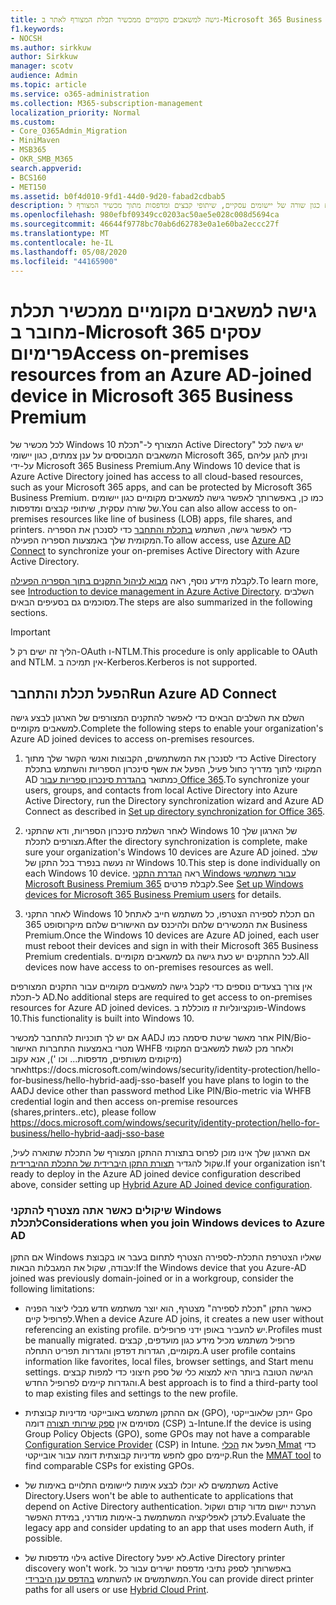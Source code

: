 ```yaml
---
title: גישה למשאבים מקומיים ממכשיר תכלת המצורף לאתר ב-Microsoft 365 Business
f1.keywords:
- NOCSH
ms.author: sirkkuw
author: Sirkkuw
manager: scotv
audience: Admin
ms.topic: article
ms.service: o365-administration
ms.collection: M365-subscription-management
localization_priority: Normal
ms.custom:
- Core_O365Admin_Migration
- MiniMaven
- MSB365
- OKR_SMB_M365
search.appverid:
- BCS160
- MET150
ms.assetid: b0f4d010-9fd1-44d0-9d20-fabad2cdbab5
description: למד כיצד לקבל גישה למשאבים מקומיים כגון שורה של יישומים עסקיים, שיתופי קבצים ומדפסות מתוך מכשיר המצורף ל-Windows 10.
ms.openlocfilehash: 980efbf09349cc0203ac50ae5e028c008d5694ca
ms.sourcegitcommit: 46644f9778bc70ab6d62783e0a1e60ba2eccc27f
ms.translationtype: MT
ms.contentlocale: he-IL
ms.lasthandoff: 05/08/2020
ms.locfileid: "44165900"
---
```

# <a name="access-on-premises-resources-from-an-azure-ad-joined-device-in-microsoft-365-business-premium"></a><span data-ttu-id="c8c32-103">גישה למשאבים מקומיים ממכשיר תכלת מחובר ב-Microsoft 365 עסקים פרימיום</span><span class="sxs-lookup"><span data-stu-id="c8c32-103">Access on-premises resources from an Azure AD-joined device in Microsoft 365 Business Premium</span></span>

<span data-ttu-id="c8c32-104">לכל מכשיר של Windows 10 המצורף ל-"תכלת Active Directory" יש גישה לכל המשאבים המבוססים על ענן צמתים, כגון יישומי Microsoft 365, וניתן להגן עליהם על-ידי Microsoft 365 Business Premium.</span><span class="sxs-lookup"><span data-stu-id="c8c32-104">Any Windows 10 device that is Azure Active Directory joined has access to all cloud-based resources, such as your Microsoft 365 apps, and can be protected by Microsoft 365 Business Premium.</span></span> <span data-ttu-id="c8c32-105">כמו כן, באפשרותך לאפשר גישה למשאבים מקומיים כגון יישומים של שורה עסקית, שיתופי קבצים ומדפסות.</span><span class="sxs-lookup"><span data-stu-id="c8c32-105">You can also allow access to on-premises resources like line of business (LOB) apps, file shares, and printers.</span></span> <span data-ttu-id="c8c32-106">כדי לאפשר גישה, השתמש [בתכלת והתחבר](https://docs.microsoft.com/azure/active-directory/connect/active-directory-aadconnect) כדי לסנכרן את הספריה המקומית שלך באמצעות הספריה הפעילה.</span><span class="sxs-lookup"><span data-stu-id="c8c32-106">To allow access, use [Azure AD Connect](https://docs.microsoft.com/azure/active-directory/connect/active-directory-aadconnect) to synchronize your on-premises Active Directory with Azure Active Directory.</span></span> 

<span data-ttu-id="c8c32-107">לקבלת מידע נוסף, ראה [מבוא לניהול התקנים בתוך הספריה הפעילה](https://docs.microsoft.com/azure/active-directory/device-management-introduction).</span><span class="sxs-lookup"><span data-stu-id="c8c32-107">To learn more, see [Introduction to device management in Azure Active Directory](https://docs.microsoft.com/azure/active-directory/device-management-introduction).</span></span>
<span data-ttu-id="c8c32-108">השלבים מסוכמים גם בסעיפים הבאים.</span><span class="sxs-lookup"><span data-stu-id="c8c32-108">The steps are also summarized in the following sections.</span></span>

> [!IMPORTANT]
> <span data-ttu-id="c8c32-109">הליך זה ישים רק ל-OAuth ו-NTLM.</span><span class="sxs-lookup"><span data-stu-id="c8c32-109">This procedure is only applicable to OAuth and NTLM.</span></span> <span data-ttu-id="c8c32-110">אין תמיכה ב-Kerberos.</span><span class="sxs-lookup"><span data-stu-id="c8c32-110">Kerberos is not supported.</span></span>
 
## <a name="run-azure-ad-connect"></a><span data-ttu-id="c8c32-111">הפעל תכלת והתחבר</span><span class="sxs-lookup"><span data-stu-id="c8c32-111">Run Azure AD Connect</span></span>

<span data-ttu-id="c8c32-112">השלם את השלבים הבאים כדי לאפשר להתקנים המצורפים של הארגון לבצע גישה למשאבים מקומיים.</span><span class="sxs-lookup"><span data-stu-id="c8c32-112">Complete the following steps to enable your organization's Azure AD joined devices to access on-premises resources.</span></span>
  
1. <span data-ttu-id="c8c32-113">כדי לסנכרן את המשתמשים, הקבוצות ואנשי הקשר שלך מתוך Active Directory המקומי לתוך מדריך כחול פעיל, הפעל את אשף סינכרון הספריות והשתמש בתכלת AD כמתואר [בהגדרת סינכרון ספריות עבור Office 365](https://docs.microsoft.com/office365/enterprise/set-up-directory-synchronization).</span><span class="sxs-lookup"><span data-stu-id="c8c32-113">To synchronize your users, groups, and contacts from local Active Directory into Azure Active Directory, run the Directory synchronization wizard and Azure AD Connect as described in [Set up directory synchronization for Office 365](https://docs.microsoft.com/office365/enterprise/set-up-directory-synchronization).</span></span>
    
2. <span data-ttu-id="c8c32-114">לאחר השלמת סינכרון הספריות, ודא שהתקני Windows 10 של הארגון שלך מצורפים לתכלת.</span><span class="sxs-lookup"><span data-stu-id="c8c32-114">After the directory synchronization is complete, make sure your organization's Windows 10 devices are Azure AD joined.</span></span> <span data-ttu-id="c8c32-115">שלב זה נעשה בנפרד בכל התקן של Windows 10.</span><span class="sxs-lookup"><span data-stu-id="c8c32-115">This step is done individually on each Windows 10 device.</span></span> <span data-ttu-id="c8c32-116">ראה [הגדרת התקני Windows עבור משתמשי Microsoft Business Premium 365](set-up-windows-devices.md) לקבלת פרטים.</span><span class="sxs-lookup"><span data-stu-id="c8c32-116">See [Set up Windows devices for Microsoft 365 Business Premium users](set-up-windows-devices.md) for details.</span></span> 
    
3. <span data-ttu-id="c8c32-117">לאחר התקני Windows 10 הם תכלת לספירה הצטרפו, כל משתמש חייב לאתחל את המכשירים שלהם ולהיכנס עם האישורים שלהם מיקרוסופט 365 Business Premium.</span><span class="sxs-lookup"><span data-stu-id="c8c32-117">Once the Windows 10 devices are Azure AD joined, each user must reboot their devices and sign in with their Microsoft 365 Business Premium credentials.</span></span> <span data-ttu-id="c8c32-118">לכל ההתקנים יש כעת גישה גם למשאבים מקומיים.</span><span class="sxs-lookup"><span data-stu-id="c8c32-118">All devices now have access to on-premises resources as well.</span></span>
    
<span data-ttu-id="c8c32-119">אין צורך בצעדים נוספים כדי לקבל גישה למשאבים מקומיים עבור התקנים המצורפים ל-תכלת AD.</span><span class="sxs-lookup"><span data-stu-id="c8c32-119">No additional steps are required to get access to on-premises resources for Azure AD joined devices.</span></span> <span data-ttu-id="c8c32-120">פונקציונליות זו מוכללת ב-Windows 10.</span><span class="sxs-lookup"><span data-stu-id="c8c32-120">This functionality is built into Windows 10.</span></span> 

<span data-ttu-id="c8c32-121">אם יש לך תוכניות להתחבר למכשיר AADJ אחר מאשר שיטת סיסמה כמו PIN/Bio-מטרי באמצעות התחברות האישור WHFB ולאחר מכן לגשת למשאבים המקומי (מיקומים משותפים, מדפסות... וכו '), אנא עקוב אחרhttps://docs.microsoft.com/windows/security/identity-protection/hello-for-business/hello-hybrid-aadj-sso-base</span><span class="sxs-lookup"><span data-stu-id="c8c32-121">If you have plans to login to the AADJ device other than password method Like PIN/Bio-metric via WHFB credential login and then access on-premise resources (shares,printers..etc), please follow https://docs.microsoft.com/windows/security/identity-protection/hello-for-business/hello-hybrid-aadj-sso-base</span></span>
  
<span data-ttu-id="c8c32-122">אם הארגון שלך אינו מוכן לפרוס בתצורת ההתקן המצורף של התכלת שתוארה לעיל, שקול להגדיר [תצורת התקן היברידית של התכלת ההיברידית](manage-windows-devices.md).</span><span class="sxs-lookup"><span data-stu-id="c8c32-122">If your organization isn't ready to deploy in the Azure AD joined device configuration described above, consider setting up [Hybrid Azure AD Joined device configuration](manage-windows-devices.md).</span></span>
  
### <a name="considerations-when-you-join-windows-devices-to-azure-ad"></a><span data-ttu-id="c8c32-123">שיקולים כאשר אתה מצטרף להתקני Windows לתכלת</span><span class="sxs-lookup"><span data-stu-id="c8c32-123">Considerations when you join Windows devices to Azure AD</span></span>

<span data-ttu-id="c8c32-124">אם התקן Windows שאליו הצטרפת התכלת-לספירה הצטרף לתחום בעבר או בקבוצת עבודה, שקול את המגבלות הבאות:</span><span class="sxs-lookup"><span data-stu-id="c8c32-124">If the Windows device that you Azure-AD joined was previously domain-joined or in a workgroup, consider the following limitations:</span></span>
  
- <span data-ttu-id="c8c32-125">כאשר התקן "תכלת לספירה" מצטרף, הוא יוצר משתמש חדש מבלי ליצור הפניה לפרופיל קיים.</span><span class="sxs-lookup"><span data-stu-id="c8c32-125">When a device Azure AD joins, it creates a new user without referencing an existing profile.</span></span> <span data-ttu-id="c8c32-126">יש להעביר באופן ידני פרופילים.</span><span class="sxs-lookup"><span data-stu-id="c8c32-126">Profiles must be manually migrated.</span></span> <span data-ttu-id="c8c32-127">פרופיל משתמש מכיל מידע כגון מועדפים, קבצים מקומיים, הגדרות דפדפן והגדרות תפריט התחלה.</span><span class="sxs-lookup"><span data-stu-id="c8c32-127">A user profile contains information like favorites, local files, browser settings, and Start menu settings.</span></span> <span data-ttu-id="c8c32-128">הגישה הטובה ביותר היא למצוא כלי של ספק חיצוני כדי למפות קבצים והגדרות קיימים לפרופיל החדש.</span><span class="sxs-lookup"><span data-stu-id="c8c32-128">A best approach is to find a third-party tool to map existing files and settings to the new profile.</span></span>

- <span data-ttu-id="c8c32-129">אם ההתקן משתמש באובייקטי מדיניות קבוצתית (GPO), ייתכן שלאובייקטי Gpo מסוימים אין [ספק שירותי תצורה](https://docs.microsoft.com/windows/configuration/provisioning-packages/how-it-pros-can-use-configuration-service-providers) דומה (CSP) ב-Intune.</span><span class="sxs-lookup"><span data-stu-id="c8c32-129">If the device is using Group Policy Objects (GPO), some GPOs may not have a comparable [Configuration Service Provider](https://docs.microsoft.com/windows/configuration/provisioning-packages/how-it-pros-can-use-configuration-service-providers) (CSP) in Intune.</span></span> <span data-ttu-id="c8c32-130">הפעל את [הכלי Mmat](https://www.microsoft.com/download/details.aspx?id=45520) כדי לחפש מדיניות קבוצתית דומה עבור אובייקטי gpo קיימים.</span><span class="sxs-lookup"><span data-stu-id="c8c32-130">Run the [MMAT tool](https://www.microsoft.com/download/details.aspx?id=45520) to find comparable CSPs for existing GPOs.</span></span>

- <span data-ttu-id="c8c32-131">משתמשים לא יוכלו לבצע אימות ליישומים התלויים באימות של Active Directory.</span><span class="sxs-lookup"><span data-stu-id="c8c32-131">Users won't be able to authenticate to applications that depend on Active Directory authentication.</span></span> <span data-ttu-id="c8c32-132">הערכת יישום מדור קודם ושקול לעדכן לאפליקציה המשתמשת ב-אימות מודרני, במידת האפשר.</span><span class="sxs-lookup"><span data-stu-id="c8c32-132">Evaluate the legacy app and consider updating to an app that uses modern Auth, if possible.</span></span>

- <span data-ttu-id="c8c32-133">גילוי מדפסות של active Directory לא יפעל.</span><span class="sxs-lookup"><span data-stu-id="c8c32-133">Active Directory printer discovery won't work.</span></span> <span data-ttu-id="c8c32-134">באפשרותך לספק נתיבי מדפסת ישירים עבור כל המשתמשים או להשתמש [בהדפס ענן היברידי](https://docs.microsoft.com/windows-server/administration/hybrid-cloud-print/hybrid-cloud-print-deploy).</span><span class="sxs-lookup"><span data-stu-id="c8c32-134">You can provide direct printer paths for all users or use [Hybrid Cloud Print](https://docs.microsoft.com/windows-server/administration/hybrid-cloud-print/hybrid-cloud-print-deploy).</span></span>
